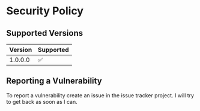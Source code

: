 # Security Policy

## Supported Versions

| Version | Supported          |
| ------- | ------------------ |
| 1.0.0.0 | :white_check_mark: |

## Reporting a Vulnerability

To report a vulnerability create an issue in the issue tracker project. I will try to get back as soon as I can.
